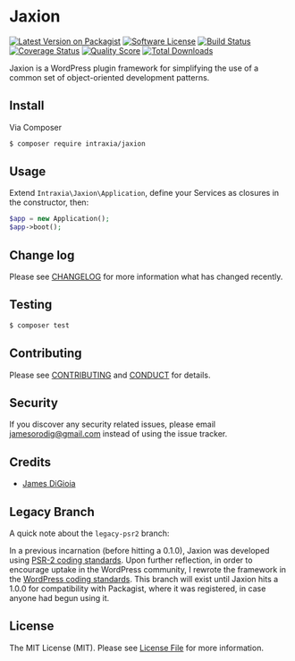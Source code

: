 # Jaxion

[![Latest Version on Packagist][ico-version]][link-packagist]
[![Software License][ico-license]](LICENSE.md)
[![Build Status][ico-travis]][link-travis]
[![Coverage Status][ico-scrutinizer]][link-scrutinizer]
[![Quality Score][ico-code-quality]][link-code-quality]
[![Total Downloads][ico-downloads]][link-downloads]

Jaxion is a WordPress plugin framework for simplifying the use of a common set of object-oriented development patterns. 

## Install

Via Composer

``` bash
$ composer require intraxia/jaxion
```

## Usage

Extend `Intraxia\Jaxion\Application`, define your Services as closures in the constructor, then:

``` php
$app = new Application();
$app->boot();
```

## Change log

Please see [CHANGELOG](CHANGELOG.md) for more information what has changed recently.

## Testing

``` bash
$ composer test
```

## Contributing

Please see [CONTRIBUTING](CONTRIBUTING.md) and [CONDUCT](CONDUCT.md) for details.

## Security

If you discover any security related issues, please email jamesorodig@gmail.com instead of using the issue tracker.

## Credits

- [James DiGioia][link-author]

## Legacy Branch

A quick note about the `legacy-psr2` branch:

In a previous incarnation (before hitting a 0.1.0), Jaxion was developed using [PSR-2 coding standards]. Upon further reflection, in order to encourage uptake in the WordPress community, I rewrote the framework in the [WordPress coding standards]. This branch will exist until Jaxion hits a 1.0.0 for compatibility with Packagist, where it was registered, in case anyone had begun using it.

## License

The MIT License (MIT). Please see [License File](LICENSE.md) for more information.

[ico-version]: https://img.shields.io/packagist/v/intraxia/jaxion.svg?style=flat-square
[ico-license]: https://img.shields.io/badge/license-MIT-brightgreen.svg?style=flat-square
[ico-travis]: https://img.shields.io/travis/intraxia/jaxion/master.svg?style=flat-square
[ico-scrutinizer]: https://img.shields.io/scrutinizer/coverage/g/intraxia/jaxion.svg?style=flat-square
[ico-code-quality]: https://img.shields.io/scrutinizer/g/intraxia/jaxion.svg?style=flat-square
[ico-downloads]: https://img.shields.io/packagist/dt/intraxia/jaxion.svg?style=flat-square

[link-packagist]: https://packagist.org/packages/intraxia/jaxion
[link-travis]: https://travis-ci.org/intraxia/jaxion
[link-scrutinizer]: https://scrutinizer-ci.com/g/intraxia/jaxion/code-structure
[link-code-quality]: https://scrutinizer-ci.com/g/intraxia/jaxion
[link-downloads]: https://packagist.org/packages/intraxia/jaxion
[link-author]: https://github.com/mAAdhaTTah

[PSR-2 coding standards]: https://github.com/php-fig/fig-standards/blob/master/accepted/PSR-2-coding-style-guide.md
[WordPress coding standards]: https://make.wordpress.org/core/handbook/best-practices/coding-standards/php/
